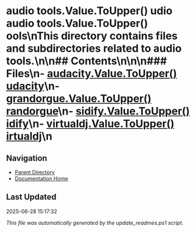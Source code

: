 ﻿# audio tools.Value.ToUpper() udio  audio tools.Value.ToUpper() ools\nThis directory contains files and subdirectories related to audio tools.\n\n## Contents\n<!-- toc -->\n\n### Files\n- [audacity.Value.ToUpper() udacity](./audacity.md)\n- [grandorgue.Value.ToUpper() randorgue](./grandorgue.md)\n- [sidify.Value.ToUpper() idify](./sidify.md)\n- [virtualdj.Value.ToUpper() irtualdj](./virtualdj.md)\n
## Navigation

- [Parent Directory](../)
- [Documentation Home](../../)

## Last Updated

2025-06-28 15:17:32

*This file was automatically generated by the update_readmes.ps1 script.*